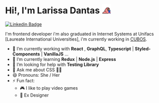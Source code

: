 # Hi!, I'm Larissa Dantas <img src="./assets/larissa.gif" width="30px">

[![Linkedin Badge](https://img.shields.io/badge/-LinkedIn-blue?style=flat-square&logo=Linkedin&logoColor=white&link=https://www.linkedin.com/in/larissa-dantas-8490baa1/)](https://www.linkedin.com/in/larissa-dantas-8490baa1/)

I'm frontend developer i'm also graduated in Internet Systems at Unifacs [Laureate International Universities], i'm currently working in [CUBOS](https://cubos.io/).


- 🔭 I’m currently working with **React** , **GraphQL**, **Typescript** | **Styled-Components** | **VanillaJS** ...
- 🌱 I’m currently learning **Redux** | **Node.js** | **Express**
- 🤔 I’m looking for help with **Testing Library**
- 💬 Ask me about CSS 🎨🥰
- 😄 Pronouns: She / Her
- ⚡ Fun fact:
  - 🎮 I like to play video games
  - 🎨 Ex Designer
